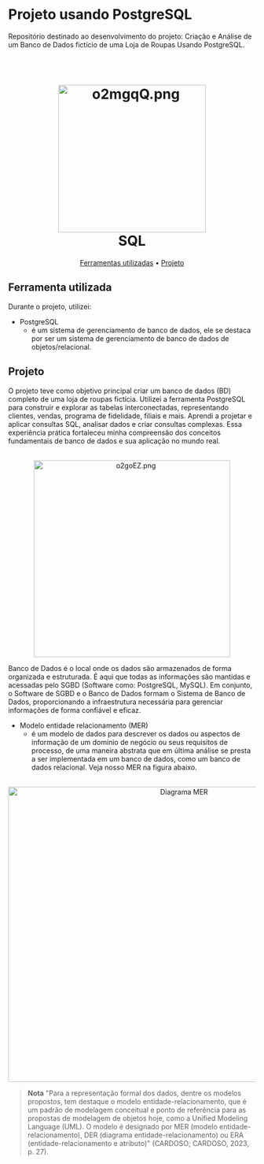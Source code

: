 # Projeto usando PostgreSQL
Repositório destinado ao desenvolvimento do projeto: Criação e Análise de um Banco de Dados fictício de uma Loja de Roupas Usando PostgreSQL.

<h1 align="center">
  <br>
<a href="https://imagem.app/image/o2mgqQ"><img src="https://a.imagem.app/o2mgqQ.md.png" alt="o2mgqQ.png" width="300" height="300" border="0" /></a>
  <br>
  SQL
  <br>
</h1>



<p align="center">
  <a href="#ferramentas-utilizadas">Ferramentas utilizadas</a> •
  <a href="#projeto">Projeto</a> 
</p>


## Ferramenta utilizada

Durante o projeto, utilizei:

* PostgreSQL
  - é um sistema de gerenciamento de banco de dados, ele se destaca por ser um sistema de gerenciamento de banco de dados de objetos/relacional. 


## Projeto

O projeto teve como objetivo principal criar um banco de dados (BD) completo de uma loja de roupas fictícia. Utilizei a ferramenta PostgreSQL para construir e explorar as tabelas interconectadas, representando clientes, vendas, programa de fidelidade, filiais e mais. Aprendi a projetar e aplicar consultas SQL, analisar dados e criar consultas complexas. Essa experiência prática fortaleceu minha compreensão dos conceitos fundamentais de banco de dados e sua aplicação no mundo real.

<p align="center">
  <br>
<a href="https://imagem.app/image/o2goEZ"><img src="https://a.imagem.app/o2goEZ.png" alt="o2goEZ.png" width="400" height="400" border="0" /></a>
</p>

Banco de Dados é o local onde os dados são armazenados de forma organizada e estruturada. É aqui que todas as informações são mantidas e acessadas pelo SGBD (Software como: PostgreSQL, MySQL). Em conjunto, o Software de SGBD e o Banco de Dados formam o Sistema de Banco de Dados, proporcionando a infraestrutura necessária para gerenciar informações de forma confiável e eficaz.

* Modelo entidade relacionamento (MER)
  - é um modelo de dados para descrever os dados ou aspectos de informação de um domínio de negócio ou seus requisitos de processo, de uma maneira abstrata que em última análise se presta a ser implementada em um banco de dados, como um banco de dados relacional. Veja nosso MER na figura abaixo.

<p align="center">
  <br>
  <a href="https://ibb.co/CvdY3fT"><img src="https://i.ibb.co/CvdY3fT/mer-diagram.png" alt="Diagrama MER" width="700" height="600" border="0" /></a>
</p>


> **Nota**
> "Para a representação formal dos dados, dentre os modelos propostos, tem destaque o modelo entidade-relacionamento, que é um padrão de modelagem conceitual e ponto de referência para as propostas de modelagem de objetos hoje, como a Unified Modeling Language (UML). O modelo é designado por MER (modelo entidade-relacionamento), DER (diagrama entidade-relacionamento) ou ERA (entidade-relacionamento e atributo)" (CARDOSO; CARDOSO, 2023, p. 27). 

